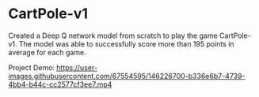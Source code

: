 # CartPole-v1
Created a Deep Q network model from scratch to play the game CartPole-v1. The model was able to successfully score more than 195 points in average for each game.


Project Demo: https://user-images.githubusercontent.com/67554595/146226700-b336e6b7-4739-4bb4-b44c-cc2577cf3ee7.mp4
